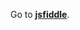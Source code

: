 Go to **[jsfiddle](http://jsfiddle.net/gh/get/library/pure/1borodat1/EloquentJS/tree/master/Chapter4)**.